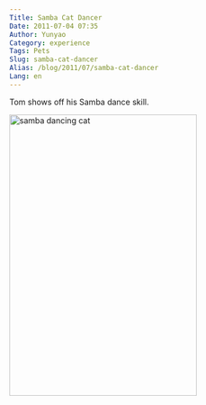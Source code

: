 ```yaml
---
Title: Samba Cat Dancer
Date: 2011-07-04 07:35
Author: Yunyao
Category: experience
Tags: Pets
Slug: samba-cat-dancer
Alias: /blog/2011/07/samba-cat-dancer
Lang: en
---
```


Tom shows off his Samba dance skill.

<img src="https://farm6.static.flickr.com/5280/5899820299_2a6710ec3e.jpg" width="333" height="500" alt="samba dancing cat" />
